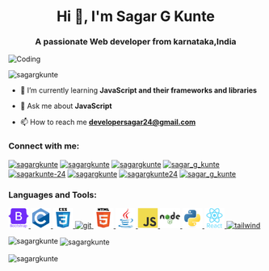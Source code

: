 <h1 align="center">Hi 👋, I'm Sagar G Kunte</h1>
<h3 align="center">A passionate Web developer from karnataka,India</h3>
<img height"400px" width="400px" border-radius="5%" src="https://encrypted-tbn0.gstatic.com/images?q=tbn:ANd9GcREZazt6gKxdJWaQeV6VC-ar433CGcOjNs-7LxtLaF3QYcLyNrAR82j-sWh5ggbBKtE5ag&s" alt="Coding">
<p align="left"> <img src="https://komarev.com/ghpvc/?username=sagargkunte&label=Profile%20views&color=0e75b6&style=flat" alt="sagargkunte" /> </p>

- 🌱 I’m currently learning **JavaScript and their frameworks and libraries**

- 💬 Ask me about **JavaScript**

- 📫 How to reach me **developersagar24@gmail.com**

<h3 align="left">Connect with me:</h3>
<p align="left">
<a href="https://twitter.com/sagargkunte" target="blank"><img align="center" src="https://raw.githubusercontent.com/rahuldkjain/github-profile-readme-generator/master/src/images/icons/Social/twitter.svg" alt="sagargkunte" height="30" width="40" /></a>
<a href="https://linkedin.com/in/sagargkunte" target="blank"><img align="center" src="https://raw.githubusercontent.com/rahuldkjain/github-profile-readme-generator/master/src/images/icons/Social/linked-in-alt.svg" alt="sagargkunte" height="30" width="40" /></a>
<a href="https://fb.com/sagargkunte" target="blank"><img align="center" src="https://raw.githubusercontent.com/rahuldkjain/github-profile-readme-generator/master/src/images/icons/Social/facebook.svg" alt="sagargkunte" height="30" width="40" /></a>
<a href="https://instagram.com/sagar_g_kunte" target="blank"><img align="center" src="https://raw.githubusercontent.com/rahuldkjain/github-profile-readme-generator/master/src/images/icons/Social/instagram.svg" alt="sagar_g_kunte" height="30" width="40" /></a>
<a href="https://www.youtube.com/c/sagarkunte-24" target="blank"><img align="center" src="https://raw.githubusercontent.com/rahuldkjain/github-profile-readme-generator/master/src/images/icons/Social/youtube.svg" alt="sagarkunte-24" height="30" width="40" /></a>
<a href="https://www.codechef.com/users/" target="blank"><img align="center" src="https://cdn.jsdelivr.net/npm/simple-icons@3.1.0/icons/codechef.svg" alt="sagargkunte" height="30" width="40" /></a>
<a href="https://www.hackerrank.com/sagargkunte24" target="blank"><img align="center" src="https://raw.githubusercontent.com/rahuldkjain/github-profile-readme-generator/master/src/images/icons/Social/hackerrank.svg" alt="sagargkunte24" height="30" width="40" /></a>
<a href="https://www.leetcode.com" target="blank"><img align="center" src="https://raw.githubusercontent.com/rahuldkjain/github-profile-readme-generator/master/src/images/icons/Social/leet-code.svg" alt="sagar_g_kunte" height="30" width="40" /></a>
</p>

<h3 align="left">Languages and Tools:</h3>
<p align="left"> <a href="https://getbootstrap.com" target="_blank" rel="noreferrer"> <img src="https://raw.githubusercontent.com/devicons/devicon/master/icons/bootstrap/bootstrap-plain-wordmark.svg" alt="bootstrap" width="40" height="40"/> </a> <a href="https://www.cprogramming.com/" target="_blank" rel="noreferrer"> <img src="https://raw.githubusercontent.com/devicons/devicon/master/icons/c/c-original.svg" alt="c" width="40" height="40"/> </a> <a href="https://www.w3schools.com/css/" target="_blank" rel="noreferrer"> <img src="https://raw.githubusercontent.com/devicons/devicon/master/icons/css3/css3-original-wordmark.svg" alt="css3" width="40" height="40"/> </a> <a href="https://git-scm.com/" target="_blank" rel="noreferrer"> <img src="https://www.vectorlogo.zone/logos/git-scm/git-scm-icon.svg" alt="git" width="40" height="40"/> </a> <a href="https://www.w3.org/html/" target="_blank" rel="noreferrer"> <img src="https://raw.githubusercontent.com/devicons/devicon/master/icons/html5/html5-original-wordmark.svg" alt="html5" width="40" height="40"/> </a> <a href="https://www.java.com" target="_blank" rel="noreferrer"> <img src="https://raw.githubusercontent.com/devicons/devicon/master/icons/java/java-original.svg" alt="java" width="40" height="40"/> </a> <a href="https://developer.mozilla.org/en-US/docs/Web/JavaScript" target="_blank" rel="noreferrer"> <img src="https://raw.githubusercontent.com/devicons/devicon/master/icons/javascript/javascript-original.svg" alt="javascript" width="40" height="40"/> </a> <a href="https://nodejs.org" target="_blank" rel="noreferrer"> <img src="https://raw.githubusercontent.com/devicons/devicon/master/icons/nodejs/nodejs-original-wordmark.svg" alt="nodejs" width="40" height="40"/> </a> <a href="https://www.python.org" target="_blank" rel="noreferrer"> <img src="https://raw.githubusercontent.com/devicons/devicon/master/icons/python/python-original.svg" alt="python" width="40" height="40"/> </a> <a href="https://reactjs.org/" target="_blank" rel="noreferrer"> <img src="https://raw.githubusercontent.com/devicons/devicon/master/icons/react/react-original-wordmark.svg" alt="react" width="40" height="40"/> </a> <a href="https://tailwindcss.com/" target="_blank" rel="noreferrer"> <img src="https://www.vectorlogo.zone/logos/tailwindcss/tailwindcss-icon.svg" alt="tailwind" width="40" height="40"/> </a> </p>

<p><img align="left" src="https://github-readme-stats.vercel.app/api/top-langs?username=sagargkunte&show_icons=true&locale=en&layout=compact" alt="sagargkunte" /></p>

<p>&nbsp;<img align="center" src="https://github-readme-stats.vercel.app/api?username=sagargkunte&show_icons=true&locale=en" alt="sagargkunte" /></p>

<p><img align="center" src="https://github-readme-streak-stats.herokuapp.com/?user=sagargkunte&" alt="sagargkunte" /></p>
